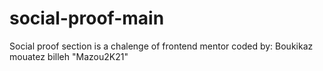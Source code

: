 # social-proof-main
Social proof section is a chalenge of frontend mentor coded by: Boukikaz mouatez billeh "Mazou2K21"
